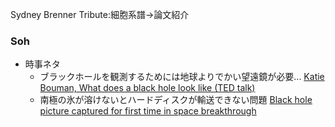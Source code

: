 Sydney Brenner Tribute:細胞系譜->論文紹介


### Soh
- 時事ネタ
  - ブラックホールを観測するためには地球よりでかい望遠鏡が必要... [Katie Bouman, What does a black hole look like (TED talk)](https://www.ted.com/talks/katie_bouman_what_does_a_black_hole_look_like)
  - 南極の氷が溶けないとハードディスクが輸送できない問題 [Black hole picture captured for first time in space breakthrough](https://www.theguardian.com/science/2019/apr/10/black-hole-picture-captured-for-first-time-in-space-breakthrough)

